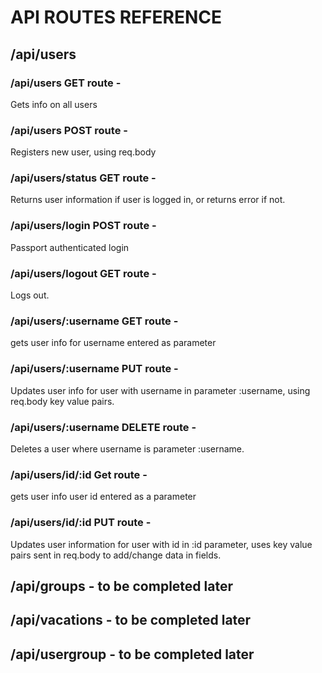 # API ROUTES REFERENCE

## /api/users
### /api/users GET route - 
Gets info on all users
### /api/users POST route -
Registers new user, using req.body
### /api/users/status GET route - 
Returns user information if user is logged in, or returns error if not.
### /api/users/login POST route - 
Passport authenticated login
### /api/users/logout GET route -
Logs out.
### /api/users/:username GET route - 
gets user info for username entered as parameter
### /api/users/:username PUT route - 
Updates user info for user with username in parameter :username, using req.body key value pairs.
### /api/users/:username DELETE route - 
Deletes a user where username is parameter :username.
### /api/users/id/:id Get route -
gets user info user id entered as a parameter
### /api/users/id/:id PUT route -
Updates user information for user with id in :id parameter, uses key value pairs sent in req.body to add/change data in fields.

## /api/groups - to be completed later

## /api/vacations - to be completed later

## /api/usergroup - to be completed later